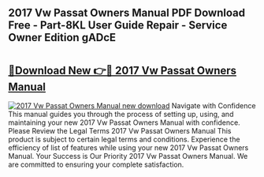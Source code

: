 ## 2017 Vw Passat Owners Manual PDF Download Free - Part-8KL User Guide Repair - Service Owner Edition gADcE

# <h2><a href="http://bc52318.oget.top/?id=2017+Vw+Passat+Owners+Manual">🔗Download New 👉🔴 2017 Vw Passat Owners Manual</a></h2>

[![2017 Vw Passat Owners Manual new download](https://i.imgur.com/5g1atiW.png)](http://bc52318.oget.top/?id=2017+Vw+Passat+Owners+Manual)
Navigate with Confidence This manual guides you through the process of setting up, using, and maintaining your new 2017 Vw Passat Owners Manual with confidence. Please Review the Legal Terms 2017 Vw Passat Owners Manual This product is subject to certain legal terms and conditions. Experience the efficiency of list of features while using your new 2017 Vw Passat Owners Manual. Your Success is Our Priority 2017 Vw Passat Owners Manual. We are committed to ensuring your complete satisfaction.

